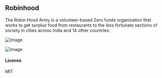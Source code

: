 ## Robinhood

The Robin Hood Army is a volunteer-based Zero funds organization that works to get surplus food from restaurants to the less fortunate sections of society in cities across India and 14 other countries.

![image](https://user-images.githubusercontent.com/11792643/148031815-bbb23261-c896-4845-a3a5-fad7dc73e658.png)

![image](https://user-images.githubusercontent.com/11792643/148032015-85debe14-f72b-47ea-876d-9a96f3698ca6.png)


#### License

MIT
